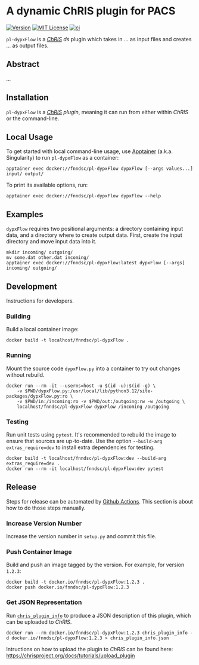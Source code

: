 # A dynamic ChRIS plugin for PACS

[![Version](https://img.shields.io/docker/v/fnndsc/pl-dypxFlow?sort=semver)](https://hub.docker.com/r/fnndsc/pl-dypxflow)
[![MIT License](https://img.shields.io/github/license/fnndsc/pl-dypxFlow)](https://github.com/FNNDSC/pl-dypxFlow/blob/main/LICENSE)
[![ci](https://github.com/FNNDSC/pl-dypxFlow/actions/workflows/ci.yml/badge.svg)](https://github.com/FNNDSC/pl-dypxFlow/actions/workflows/ci.yml)

`pl-dypxFlow` is a [_ChRIS_](https://chrisproject.org/)
_ds_ plugin which takes in ...  as input files and
creates ... as output files.

## Abstract

...

## Installation

`pl-dypxFlow` is a _[ChRIS](https://chrisproject.org/) plugin_, meaning it can
run from either within _ChRIS_ or the command-line.

## Local Usage

To get started with local command-line usage, use [Apptainer](https://apptainer.org/)
(a.k.a. Singularity) to run `pl-dypxFlow` as a container:

```shell
apptainer exec docker://fnndsc/pl-dypxFlow dypxFlow [--args values...] input/ output/
```

To print its available options, run:

```shell
apptainer exec docker://fnndsc/pl-dypxFlow dypxFlow --help
```

## Examples

`dypxFlow` requires two positional arguments: a directory containing
input data, and a directory where to create output data.
First, create the input directory and move input data into it.

```shell
mkdir incoming/ outgoing/
mv some.dat other.dat incoming/
apptainer exec docker://fnndsc/pl-dypxFlow:latest dypxFlow [--args] incoming/ outgoing/
```

## Development

Instructions for developers.

### Building

Build a local container image:

```shell
docker build -t localhost/fnndsc/pl-dypxFlow .
```

### Running

Mount the source code `dypxFlow.py` into a container to try out changes without rebuild.

```shell
docker run --rm -it --userns=host -u $(id -u):$(id -g) \
    -v $PWD/dypxFlow.py:/usr/local/lib/python3.12/site-packages/dypxFlow.py:ro \
    -v $PWD/in:/incoming:ro -v $PWD/out:/outgoing:rw -w /outgoing \
    localhost/fnndsc/pl-dypxFlow dypxFlow /incoming /outgoing
```

### Testing

Run unit tests using `pytest`.
It's recommended to rebuild the image to ensure that sources are up-to-date.
Use the option `--build-arg extras_require=dev` to install extra dependencies for testing.

```shell
docker build -t localhost/fnndsc/pl-dypxFlow:dev --build-arg extras_require=dev .
docker run --rm -it localhost/fnndsc/pl-dypxFlow:dev pytest
```

## Release

Steps for release can be automated by [Github Actions](.github/workflows/ci.yml).
This section is about how to do those steps manually.

### Increase Version Number

Increase the version number in `setup.py` and commit this file.

### Push Container Image

Build and push an image tagged by the version. For example, for version `1.2.3`:

```
docker build -t docker.io/fnndsc/pl-dypxFlow:1.2.3 .
docker push docker.io/fnndsc/pl-dypxFlow:1.2.3
```

### Get JSON Representation

Run [`chris_plugin_info`](https://github.com/FNNDSC/chris_plugin#usage)
to produce a JSON description of this plugin, which can be uploaded to _ChRIS_.

```shell
docker run --rm docker.io/fnndsc/pl-dypxFlow:1.2.3 chris_plugin_info -d docker.io/fnndsc/pl-dypxFlow:1.2.3 > chris_plugin_info.json
```

Intructions on how to upload the plugin to _ChRIS_ can be found here:
https://chrisproject.org/docs/tutorials/upload_plugin

